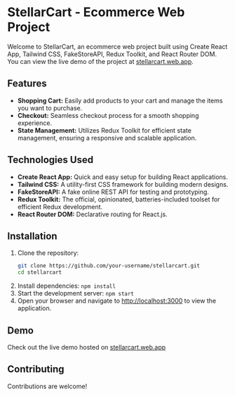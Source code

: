# StellarCart - Ecommerce Web Project

Welcome to StellarCart, an ecommerce web project built using Create React App, Tailwind CSS, FakeStoreAPI, Redux Toolkit, and React Router DOM.
You can view the live demo of the project at [stellarcart.web.app](https://stellarcart.web.app).

## Features

- **Shopping Cart:** Easily add products to your cart and manage the items you want to purchase.
- **Checkout:** Seamless checkout process for a smooth shopping experience.
- **State Management:** Utilizes Redux Toolkit for efficient state management, ensuring a responsive and scalable application.

## Technologies Used

- **Create React App:** Quick and easy setup for building React applications.
- **Tailwind CSS:** A utility-first CSS framework for building modern designs.
- **FakeStoreAPI:** A fake online REST API for testing and prototyping.
- **Redux Toolkit:** The official, opinionated, batteries-included toolset for efficient Redux development.
- **React Router DOM:** Declarative routing for React.js.

## Installation

1. Clone the repository:
   ```bash
   git clone https://github.com/your-username/stellarcart.git
   cd stellarcart
   ```
2. Install dependencies: `npm install`
3. Start the development server: `npm start`
4. Open your browser and navigate to [http://localhost:3000](http://localhost:3000) to view the application.

## Demo

Check out the live demo hosted on [stellarcart.web.app](https://stellarcart.web.app)

## Contributing

Contributions are welcome!
